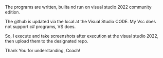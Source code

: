 The programs are written, builta nd run on visual studio 2022 community edition.

The github is updated via the local at the Visual Studio CODE. My Vsc does not support c# programs, VS does.

So, I execute and take screenshots after execution at the visual studio 2022, then upload them to the designated repo.

Thank You for understanding, Coach!